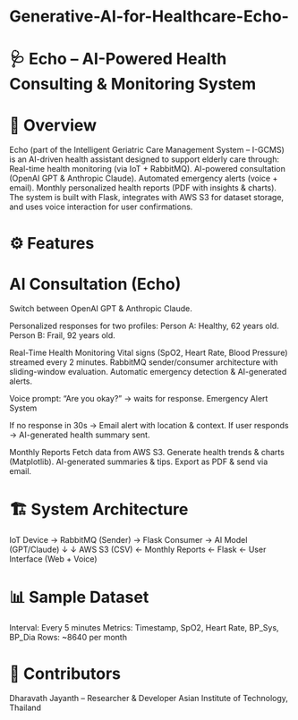 # Generative-AI-for-Healthcare-Echo-

# 🩺 Echo – AI-Powered Health Consulting & Monitoring System
# 📖 Overview
Echo (part of the Intelligent Geriatric Care Management System – I-GCMS) is an AI-driven health assistant designed to support elderly care through:
Real-time health monitoring (via IoT + RabbitMQ).
AI-powered consultation (OpenAI GPT & Anthropic Claude).
Automated emergency alerts (voice + email).
Monthly personalized health reports (PDF with insights & charts).
The system is built with Flask, integrates with AWS S3 for dataset storage, and uses voice interaction for user confirmations.

# ⚙️ Features

# AI Consultation (Echo)

Switch between OpenAI GPT & Anthropic Claude.

Personalized responses for two profiles:
Person A: Healthy, 62 years old.
Person B: Frail, 92 years old.

Real-Time Health Monitoring
Vital signs (SpO2, Heart Rate, Blood Pressure) streamed every 2 minutes.
RabbitMQ sender/consumer architecture with sliding-window evaluation.
Automatic emergency detection & AI-generated alerts.

Voice prompt: “Are you okay?” → waits for response.
Emergency Alert System

If no response in 30s → Email alert with location & context.
If user responds → AI-generated health summary sent.

Monthly Reports
Fetch data from AWS S3.
Generate health trends & charts (Matplotlib).
AI-generated summaries & tips.
Export as PDF & send via email.

# 🏗️ System Architecture
IoT Device → RabbitMQ (Sender) → Flask Consumer → AI Model (GPT/Claude)
       ↓                                         ↓
   AWS S3 (CSV) ← Monthly Reports ← Flask ← User Interface (Web + Voice)

# 📊 Sample Dataset
Interval: Every 5 minutes
Metrics: Timestamp, SpO2, Heart Rate, BP_Sys, BP_Dia
Rows: ~8640 per month

# 🤝 Contributors

Dharavath Jayanth – Researcher & Developer
Asian Institute of Technology, Thailand
